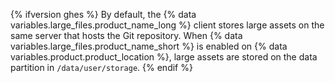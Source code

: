 {% ifversion ghes %}
By default, the
{% data variables.large_files.product_name_long %} client stores large assets on the same server that hosts the Git repository. When {% data variables.large_files.product_name_short %} is enabled on {% data variables.product.product_location %}, large assets are stored on the data partition in `/data/user/storage`.
{% endif %}
